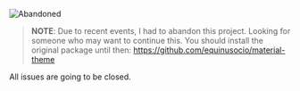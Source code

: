 ![Abandoned](https://img.shields.io/badge/status-abandoned-red.svg)
> **NOTE**: Due to recent events, I had to abandon this project. Looking for someone who may want to continue this. You should install the original package until then: https://github.com/equinusocio/material-theme

All issues are going to be closed.
